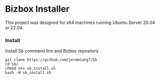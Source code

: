 # Bizbox Installer

This project was designed for x64 machines running Ubuntu Server 20.04 or 22.04.

### Install

Install Sb command line and Bizbox repository

```
git clone https://github.com/jeremiahg7/Sb
cd sb/
chmod u+x sb_install.sh
bash -H sb_install.sh
```
